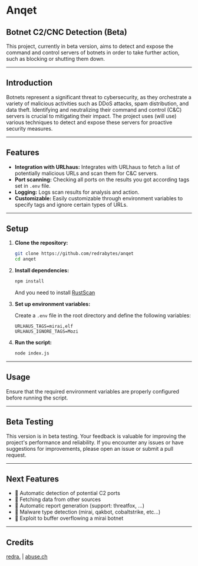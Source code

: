 # Anqet

## Botnet C2/CNC Detection (Beta)

This project, currently in beta version, aims to detect and expose the command and control servers of botnets in order to take further action, such as blocking or shutting them down.

---

## Introduction

Botnets represent a significant threat to cybersecurity, as they orchestrate a variety of malicious activities such as DDoS attacks, spam distribution, and data theft. Identifying and neutralizing their command and control (C&C) servers is crucial to mitigating their impact. The project uses (will use) various techniques to detect and expose these servers for proactive security measures.

---

## Features

- **Integration with URLhaus:** Integrates with URLhaus to fetch a list of potentially malicious URLs and scan them for C&C servers.
- **Port scanning:** Checking all ports on the results you got according tags set in `.env` file.
- **Logging:** Logs scan results for analysis and action.
- **Customizable:** Easily customizable through environment variables to specify tags and ignore certain types of URLs.

---

## Setup

1. **Clone the repository:**

    ```bash
    git clone https://github.com/redrabytes/anqet
    cd anqet
    ```

2. **Install dependencies:**

    ```bash
    npm install
    ```

    And you need to install  [RustScan](https://github.com/RustScan/RustScan/wiki/Installation-Guide)

3. **Set up environment variables:**
   
    Create a `.env` file in the root directory and define the following variables:
   
    ```
    URLHAUS_TAGS=mirai,elf
    URLHAUS_IGNORE_TAGS=Mozi
    ```

4. **Run the script:**

    ```bash
    node index.js
    ```

---

## Usage

Ensure that the required environment variables are properly configured before running the script.

---

## Beta Testing

This version is in beta testing. Your feedback is valuable for improving the project's performance and reliability. If you encounter any issues or have suggestions for improvements, please open an issue or submit a pull request.

---

## Next Features
- 🚧 Automatic detection of potential C2 ports
- 🚧 Fetching data from other sources
- 🚧 Automatic report generation (support: threatfox, ...)
- 🚧 Malware type detection (mirai, qakbot, cobaltstrike, etc...)
- 🚧 Exploit to buffer overflowing a mirai botnet

---

## Credits
[redra.](https://twitter.com/redrabytes/) | [abuse.ch](https://twitter.com/abuse_ch)
